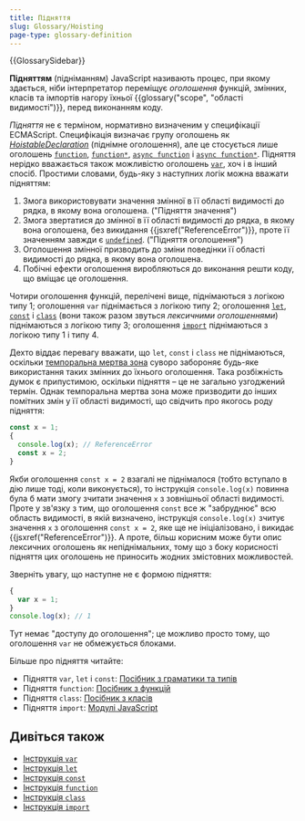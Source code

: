 ```yaml
---
title: Підняття
slug: Glossary/Hoisting
page-type: glossary-definition
---
```


{{GlossarySidebar}}

**Підняттям** (підніманням) JavaScript називають процес, при якому здається, ніби інтерпретатор переміщує _оголошення_ функцій, змінних, класів та імпортів нагору їхньої {{glossary("scope", "області видимості")}}, перед виконанням коду.

_Підняття_ не є терміном, нормативно визначеним у специфікації ECMAScript. Специфікація визначає групу оголошень як [_HoistableDeclaration_](https://tc39.es/ecma262/multipage/ecmascript-language-statements-and-declarations.html#prod-HoistableDeclaration) (піднімне оголошення), але це стосується лише оголошень [`function`](/uk/docs/Web/JavaScript/Reference/Statements/function), [`function*`](/uk/docs/Web/JavaScript/Reference/Statements/function*), [`async function`](/uk/docs/Web/JavaScript/Reference/Statements/async_function) і [`async function*`](/uk/docs/Web/JavaScript/Reference/Statements/async_function*). Підняття нерідко вважається також можливістю оголошень [`var`](/uk/docs/Web/JavaScript/Reference/Statements/var), хоч і в інший спосіб. Простими словами, будь-яку з наступних логік можна вважати підняттям:

1. Змога використовувати значення змінної в її області видимості до рядка, в якому вона оголошена. ("Підняття значення")
2. Змога звертатися до змінної в її області видимості до рядка, в якому вона оголошена, без викидання {{jsxref("ReferenceError")}}, проте її значенням завжди є [`undefined`](/uk/docs/Web/JavaScript/Reference/Global_Objects/undefined). ("Підняття оголошення")
3. Оголошення змінної призводить до зміни поведінки її області видимості до рядка, в якому вона оголошена.
4. Побічні ефекти оголошення виробляються до виконання решти коду, що вміщає це оголошення.

Чотири оголошення функцій, перелічені вище, піднімаються з логікою типу 1; оголошення `var` піднімається з логікою типу 2; оголошення [`let`](/uk/docs/Web/JavaScript/Reference/Statements/let), [`const`](/uk/docs/Web/JavaScript/Reference/Statements/const) і [`class`](/uk/docs/Web/JavaScript/Reference/Statements/class) (вони також разом звуться _лексичними оголошеннями_) піднімаються з логікою типу 3; оголошення [`import`](/uk/docs/Web/JavaScript/Reference/Statements/import) піднімаються з логікою типу 1 і типу 4.

Дехто віддає перевагу вважати, що `let`, `const` і `class` не піднімаються, оскільки [темпоральна мертва зона](/uk/docs/Web/JavaScript/Reference/Statements/let#temporalna-mertva-zona-tdz) суворо забороняє будь-яке використання таких змінних до їхнього оголошення. Така розбіжність думок є припустимою, оскільки підняття – це не загально узгоджений термін. Однак темпоральна мертва зона може призводити до інших помітних змін у її області видимості, що свідчить про якогось роду підняття:

```js
const x = 1;
{
  console.log(x); // ReferenceError
  const x = 2;
}
```

Якби оголошення `const x = 2` взагалі не піднімалося (тобто вступало в дію лише тоді, коли виконується), то інструкція `console.log(x)` повинна була б мати змогу зчитати значення `x` з зовнішньої області видимості. Проте у зв'язку з тим, що оголошення `const` все ж "забруднює" всю область видимості, в якій визначено, інструкція `console.log(x)` зчитує значення `x` з оголошення `const x = 2`, яке ще не ініціалізовано, і викидає {{jsxref("ReferenceError")}}. А проте, більш корисним може бути опис лексичних оголошень як непіднімальних, тому що з боку корисності підняття цих оголошень не приносить жодних змістовних можливостей.

Зверніть увагу, що наступне не є формою підняття:

```js
{
  var x = 1;
}
console.log(x); // 1
```

Тут немає "доступу до оголошення"; це можливо просто тому, що оголошення `var` не обмежується блоками.

Більше про підняття читайте:

- Підняття `var`, `let` і `const`: [Посібник з граматики та типів](/uk/docs/Web/JavaScript/Guide/Grammar_and_types#pidniattia-zminnykh)
- Підняття `function`: [Посібник з функцій](/uk/docs/Web/JavaScript/Guide/Functions#pidniattia-funktsii)
- Підняття `class`: [Посібник з класів](/uk/docs/Web/JavaScript/Guide/Using_classes#pidniattia-oholoshennia-klasu)
- Підняття `import`: [Модулі JavaScript](/uk/docs/Web/JavaScript/Guide/Modules#oholoshennia-importu-pidnimaiutsia)

## Дивіться також

- [Інструкція `var`](/uk/docs/Web/JavaScript/Reference/Statements/var)
- [Інструкція `let`](/uk/docs/Web/JavaScript/Reference/Statements/let)
- [Інструкція `const`](/uk/docs/Web/JavaScript/Reference/Statements/const)
- [Інструкція `function`](/uk/docs/Web/JavaScript/Reference/Statements/function)
- [Інструкція `class`](/uk/docs/Web/JavaScript/Reference/Statements/class)
- [Інструкція `import`](/uk/docs/Web/JavaScript/Reference/Statements/import)

